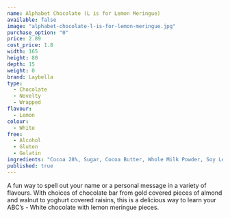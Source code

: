 ```yaml
---
name: Alphabet Chocolate (L is for Lemon Meringue)
available: false
image: "alphabet-chocolate-l-is-for-lemon-meringue.jpg"
purchase_option: "0"
price: 2.89
cost_price: 1.8
width: 165
height: 80
depth: 15
weight: 0
brand: Laybella
type: 
  - Chocolate
  - Novelty
  - Wrapped
flavour: 
  - Lemon
colour: 
  - White
free: 
  - Alcohol
  - Gluten
  - Gelatin
ingredients: "Cocoa 28%, Sugar, Cocoa Butter, Whole Milk Powder, Soy Lecithin, Flavouring: Natural Vanilla, Emulsifier, Sugar Egg White (Thickeners: Guar Gum, Xanthan Gum), Natural Lemon Flavouring"
published: true
---
```


A fun way to spell out your name or a personal message in a variety of flavours. With choices of chocolate bar from gold covered pieces of almond and walnut to yoghurt covered raisins, this is a delicious way to learn your ABC’s - White chocolate with lemon meringue pieces.

